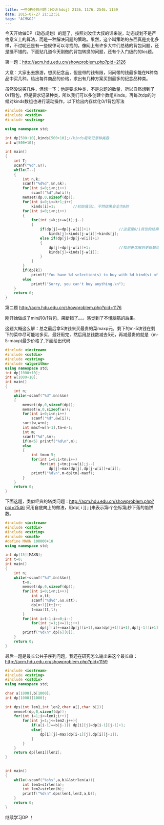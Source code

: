 ```yaml
---
title: 一些DP经典问题：HDU(hdoj) 2126，1176，2546，1159
date: 2015-07-27 21:12:51
tags: "ACM&OJ"
---
```


今天开始做DP（动态规划）的题了，按照刘汝佳大叔的话来说，动态规划不是严格意义上的算法，而是一种解决问题的策略。果然，这个叫策略的东西真是变化多样，不过呢还是有一些规律可以寻找的。像网上有许多大牛们总结的背包问题，还是挺不错的。下面贴几道今天刚做的背包转换的问题，还有个入门级的的lcs题。

   第一题：http://acm.hdu.edu.cn/showproblem.php?pid=2126

大意：大家出去旅游，想买纪念品，但是带的钱有限，问问带的钱最多能在N种商品中买几种。给出每件商品的价格，求出有几种方案买到最多的纪念品种类。

虽然没说买几件，但想一下：他是要求种类，不是总题的数量，所以自然想到了0/1背包，但是要求记录种类，所以我们可以多创建个数组Kinds，再每次dp的时候对kinds数组也进行滚动操作，以下给出内存优化0/1背包写法

```C++
#include <iostream>  
#include <cstdio>  
#include <cstring>  
  
using namespace std;  
  
int dp[500+10],kinds[500+10];//kinds用来记录种类数  
int w[500+10];  
  
int main()  
{  
    int T;  
    scanf("%d",&T);  
    while(T--)  
    {  
        int n,k;  
        scanf("%d%d",&n,&k);  
        for(int i=0;i<n;i++)  
            scanf("%d",&w[i]);  
        memset(dp,0,sizeof(dp));  
        for(int i=0;i<=k+1;i++)  
            kinds[i]=1;        //初始值记1，不然结果会全为0的  
        for(int i=0;i<n;i++)  
        {  
            for(int j=k;j>=w[i];j--)  
            {  
                if(dp[j]==dp[j-w[i]]+1)             //这里是0/1背包的经典决策方式  
                    kinds[j]=kinds[j-w[i]]+kinds[j];  
                else if(dp[j]<dp[j-w[i]]+1)  
                {  
                    dp[j]=dp[j-w[i]]+1;             //找到更优解则更新数组  
                    kinds[j]=kinds[j-w[i]];  
                }  
            }  
        }  
        if(dp[k])  
            printf("You have %d selection(s) to buy with %d kind(s) of souvenirs.\n",kinds[k],dp[k]);  
        else  
            printf("Sorry, you can't buy anything.\n");  
    }  
    return 0;  
}  
```
第二题 http://acm.hdu.edu.cn/showproblem.php?pid=1176

刚开始做成了min的0/1背包，果断错了。。。感觉到了不懂脑筋的后果。

这题大概这么解：总之最后拿5块钱来买最贵的菜maxp元，剩下的m-5块钱在剩下的菜中尽可能地多买，最好用完，然后用总钱数减去5元，再减最贵的就是（m-5-maxp)最少价格了,下面给出代码

```C++
#include <iostream>  
#include <cstdio>  
#include <cstring>  
#include <algorithm>  
using namespace std;  
int dp[1000+10];  
int w[1000+10];  
int main()  
{  
    int n;  
    while(~scanf("%d",&n)&&n)  
    {  
        memset(dp,0,sizeof(dp));  
        memset(w,0,sizeof(w));  
        for(int i=0;i<n;i++)  
            scanf("%d",&w[i]);  
        sort(w,w+n);  
        int maxf=w[n-1],tn=n-1;  
        int m;  
        scanf("%d",&m);  
        if(m<5) printf("%d\n",m);  
        else  
        {  
            int tm=m-5;  
            for(int i=0;i<tn;i++)  
                for(int j=tm;j>=w[i];j--)  
                    dp[j]=max(dp[j],dp[j-w[i]]+w[i]);  
            printf("%d\n",m-dp[tm]-maxf);  
        }  
    }  
    return 0;  
}  

```
下面这题，类似经典的塔类问题：http://acm.hdu.edu.cn/showproblem.php?pid=2546
采用自底向上的做法，用dp[ i ][ j ]来表示第i个坐标第j秒下落的馅饼数。

```C++
#include <iostream>  
#include <cstdio>  
#include <cstring>  
#include <cmath>  
#define MAXN 100000+10  
using namespace std;  
  
int dp[15][MAXN];  
int t=0;  
int main()  
{  
    int n;  
    while(~scanf("%d",&n)&&n){  
        t=0;  
        memset(dp,0,sizeof(dp));  
        for(int i=0;i<n;i++){  
            int x,tt;  
            scanf("%d%d",&x,&tt);  
            dp[x+1][tt]++;  
            t=max(tt,t);  
        }  
        for(int i=t-1;i>=0;i--)  
            for(int j=1;j<=11;j++)  
                dp[j][i]+=max(dp[j][i+1],max(dp[j+1][i+1],dp[j-1][i+1]));  
        printf("%d\n",dp[6][0]);  
    }  
    return 0;  
}  

```
最后一题是最长公共子序列问题，我还在研究怎么输出来这个最长串：
http://acm.hdu.edu.cn/showproblem.php?pid=1159
```C++
#include <iostream>  
#include <cstring>  
#include <cstdio>  
using namespace std;  
  
char a[1000],b[1000];  
int dp[1000][1000];  
  
int dps(int len1,int len2,char a[],char b[]){  
    memset(dp,0,sizeof(dp));  
    for(int i=1;i<=len1;i++){  
        for(int j=1;j<=len2;j++){  
            if(a[i-1]==b[j-1]) dp[i][j]=dp[i-1][j-1]+1;  
            else{  
                dp[i][j]=max(dp[i-1][j],dp[i][j-1]);  
            }  
        }  
    }  
    return dp[len1][len2];  
}  
  
  
int main()  
{  
    while(~scanf("%s%s",a,b)&&strlen(a)){  
        int len1=strlen(a);  
        int len2=strlen(b);  
        printf("%d\n",dps(len1,len2,a,b));  
    }  
    return 0;  
}  
```
继续学习DP ！
